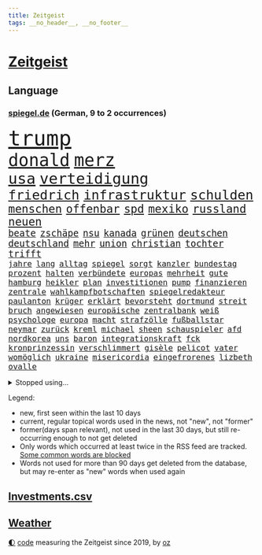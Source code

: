 ```yaml
---
title: Zeitgeist
tags: __no_header__, __no_footer__
---
```


# [Zeitgeist](https://oliz.io/zeitgeist/)

## Language

<h3><a href="https://www.spiegel.de" target="_blank">spiegel.de</a> (German, 9 to 2 occurrences)</h3>
<p style="font-family:monospace">
<span style="font-size:32pt"><a href="news_links.html#trump" class="current">trump</a></span>
<br>
<span style="font-size:26pt"><a href="news_links.html#donald" class="current">donald</a></span>
<span style="font-size:26pt"><a href="news_links.html#merz" class="current">merz</a></span>
<br>
<span style="font-size:23pt"><a href="news_links.html#usa" class="current">usa</a></span>
<span style="font-size:23pt"><a href="news_links.html#verteidigung" class="current">verteidigung</a></span>
<br>
<span style="font-size:20pt"><a href="news_links.html#friedrich" class="current">friedrich</a></span>
<span style="font-size:20pt"><a href="news_links.html#infrastruktur" class="current">infrastruktur</a></span>
<span style="font-size:20pt"><a href="news_links.html#schulden" class="current">schulden</a></span>
<br>
<span style="font-size:17pt"><a href="news_links.html#menschen" class="current">menschen</a></span>
<span style="font-size:17pt"><a href="news_links.html#offenbar" class="current">offenbar</a></span>
<span style="font-size:17pt"><a href="news_links.html#spd" class="current">spd</a></span>
<span style="font-size:17pt"><a href="news_links.html#mexiko" class="current">mexiko</a></span>
<span style="font-size:17pt"><a href="news_links.html#russland" class="current">russland</a></span>
<span style="font-size:17pt"><a href="news_links.html#neuen" class="current">neuen</a></span>
<br>
<span style="font-size:14pt"><a href="news_links.html#beate" class="new">beate</a></span>
<span style="font-size:14pt"><a href="news_links.html#zschäpe" class="new">zschäpe</a></span>
<span style="font-size:14pt"><a href="news_links.html#nsu" class="current">nsu</a></span>
<span style="font-size:14pt"><a href="news_links.html#kanada" class="current">kanada</a></span>
<span style="font-size:14pt"><a href="news_links.html#grünen" class="current">grünen</a></span>
<span style="font-size:14pt"><a href="news_links.html#deutschen" class="current">deutschen</a></span>
<span style="font-size:14pt"><a href="news_links.html#deutschland" class="current">deutschland</a></span>
<span style="font-size:14pt"><a href="news_links.html#mehr" class="current">mehr</a></span>
<span style="font-size:14pt"><a href="news_links.html#union" class="current">union</a></span>
<span style="font-size:14pt"><a href="news_links.html#christian" class="current">christian</a></span>
<span style="font-size:14pt"><a href="news_links.html#tochter" class="current">tochter</a></span>
<span style="font-size:14pt"><a href="news_links.html#trifft" class="current">trifft</a></span>
<br>
<span style="font-size:12pt"><a href="news_links.html#jahre" class="current">jahre</a></span>
<span style="font-size:12pt"><a href="news_links.html#lang" class="current">lang</a></span>
<span style="font-size:12pt"><a href="news_links.html#alltag" class="current">alltag</a></span>
<span style="font-size:12pt"><a href="news_links.html#spiegel" class="current">spiegel</a></span>
<span style="font-size:12pt"><a href="news_links.html#sorgt" class="current">sorgt</a></span>
<span style="font-size:12pt"><a href="news_links.html#kanzler" class="current">kanzler</a></span>
<span style="font-size:12pt"><a href="news_links.html#bundestag" class="current">bundestag</a></span>
<span style="font-size:12pt"><a href="news_links.html#prozent" class="current">prozent</a></span>
<span style="font-size:12pt"><a href="news_links.html#halten" class="current">halten</a></span>
<span style="font-size:12pt"><a href="news_links.html#verbündete" class="current">verbündete</a></span>
<span style="font-size:12pt"><a href="news_links.html#europas" class="current">europas</a></span>
<span style="font-size:12pt"><a href="news_links.html#mehrheit" class="current">mehrheit</a></span>
<span style="font-size:12pt"><a href="news_links.html#gute" class="current">gute</a></span>
<span style="font-size:12pt"><a href="news_links.html#hamburg" class="current">hamburg</a></span>
<span style="font-size:12pt"><a href="news_links.html#heikler" class="new">heikler</a></span>
<span style="font-size:12pt"><a href="news_links.html#plan" class="current">plan</a></span>
<span style="font-size:12pt"><a href="news_links.html#investitionen" class="current">investitionen</a></span>
<span style="font-size:12pt"><a href="news_links.html#pump" class="new">pump</a></span>
<span style="font-size:12pt"><a href="news_links.html#finanzieren" class="current">finanzieren</a></span>
<span style="font-size:12pt"><a href="news_links.html#zentrale" class="current">zentrale</a></span>
<span style="font-size:12pt"><a href="news_links.html#wahlkampfbotschaften" class="new">wahlkampfbotschaften</a></span>
<span style="font-size:12pt"><a href="news_links.html#spiegelredakteur" class="current">spiegelredakteur</a></span>
<span style="font-size:12pt"><a href="news_links.html#paulanton" class="new">paulanton</a></span>
<span style="font-size:12pt"><a href="news_links.html#krüger" class="current">krüger</a></span>
<span style="font-size:12pt"><a href="news_links.html#erklärt" class="current">erklärt</a></span>
<span style="font-size:12pt"><a href="news_links.html#bevorsteht" class="new">bevorsteht</a></span>
<span style="font-size:12pt"><a href="news_links.html#dortmund" class="current">dortmund</a></span>
<span style="font-size:12pt"><a href="news_links.html#streit" class="current">streit</a></span>
<span style="font-size:12pt"><a href="news_links.html#bruch" class="current">bruch</a></span>
<span style="font-size:12pt"><a href="news_links.html#angewiesen" class="current">angewiesen</a></span>
<span style="font-size:12pt"><a href="news_links.html#europäische" class="current">europäische</a></span>
<span style="font-size:12pt"><a href="news_links.html#zentralbank" class="current">zentralbank</a></span>
<span style="font-size:12pt"><a href="news_links.html#weiß" class="current">weiß</a></span>
<span style="font-size:12pt"><a href="news_links.html#psychologe" class="current">psychologe</a></span>
<span style="font-size:12pt"><a href="news_links.html#europa" class="current">europa</a></span>
<span style="font-size:12pt"><a href="news_links.html#macht" class="current">macht</a></span>
<span style="font-size:12pt"><a href="news_links.html#strafzölle" class="current">strafzölle</a></span>
<span style="font-size:12pt"><a href="news_links.html#fußballstar" class="current">fußballstar</a></span>
<span style="font-size:12pt"><a href="news_links.html#neymar" class="current">neymar</a></span>
<span style="font-size:12pt"><a href="news_links.html#zurück" class="current">zurück</a></span>
<span style="font-size:12pt"><a href="news_links.html#kreml" class="current">kreml</a></span>
<span style="font-size:12pt"><a href="news_links.html#michael" class="current">michael</a></span>
<span style="font-size:12pt"><a href="news_links.html#sheen" class="new">sheen</a></span>
<span style="font-size:12pt"><a href="news_links.html#schauspieler" class="current">schauspieler</a></span>
<span style="font-size:12pt"><a href="news_links.html#afd" class="current">afd</a></span>
<span style="font-size:12pt"><a href="news_links.html#nordkorea" class="current">nordkorea</a></span>
<span style="font-size:12pt"><a href="news_links.html#uns" class="current">uns</a></span>
<span style="font-size:12pt"><a href="news_links.html#baron" class="current">baron</a></span>
<span style="font-size:12pt"><a href="news_links.html#integrationskraft" class="new">integrationskraft</a></span>
<span style="font-size:12pt"><a href="news_links.html#fck" class="current">fck</a></span>
<span style="font-size:12pt"><a href="news_links.html#kronprinzessin" class="current">kronprinzessin</a></span>
<span style="font-size:12pt"><a href="news_links.html#verschlimmert" class="new">verschlimmert</a></span>
<span style="font-size:12pt"><a href="news_links.html#gisèle" class="current">gisèle</a></span>
<span style="font-size:12pt"><a href="news_links.html#pelicot" class="current">pelicot</a></span>
<span style="font-size:12pt"><a href="news_links.html#vater" class="current">vater</a></span>
<span style="font-size:12pt"><a href="news_links.html#womöglich" class="current">womöglich</a></span>
<span style="font-size:12pt"><a href="news_links.html#ukraine" class="current">ukraine</a></span>
<span style="font-size:12pt"><a href="news_links.html#misericordia" class="new">misericordia</a></span>
<span style="font-size:12pt"><a href="news_links.html#eingefrorenes" class="new">eingefrorenes</a></span>
<span style="font-size:12pt"><a href="news_links.html#lizbeth" class="new">lizbeth</a></span>
<span style="font-size:12pt"><a href="news_links.html#ovalle" class="new">ovalle</a></span>
</p>
<details>
<summary>Stopped using...</summary>
<p class="former" style="font-size:12pt">
protesten(1597) einwohner(1595) entschuldigt(1595) bundespolizei(1594) corona(1594) warnung(1594) trauer(1593) deswegen(1592) pandemie(1592) rechtsextremen(1592) steuern(1592) tötet(1592) chelsea(1591) pakistan(1591) patienten(1591) queen(1591) angebliche(1590) anwalt(1590) daraufhin(1590) leichter(1590) präsentieren(1590) belarus(1589) entwurf(1589) gerichtshof(1589) jüngeren(1589) unbekannten(1589) angeklagter(1588) engagement(1588) infektion(1588) rat(1588) rufen(1588) versprochen(1588) ausländische(1587) begründung(1587) konfrontiert(1587) verkehrsminister(1587) vorsitzende(1587) durfte(1586) landesregierung(1586) optimistisch(1586) sicherheitskräfte(1586) stolz(1586) besetzt(1585) großbritanniens(1585) heftig(1585) militärs(1585) forderung(1584) fußballprofi(1584) kanzleramt(1584) niederlanden(1584) paul(1584) sache(1584) venezuela(1584) wochenlang(1584) polens(1583) unglück(1583) wirkung(1583) blockieren(1582) lebte(1582) vorübergehend(1582) besucher(1581) löste(1581) fußballer(1580) globale(1580) verstärkt(1579) wiederholt(1579) restaurants(1578) schnitt(1578) nachbarn(1577) trainiert(1577) weckt(1577) welchen(1577) rekord(1576) fachleute(1575) mangel(1575) geschäftsführer(1574) vorgaben(1574) milliarde(1573) starker(1573) erfolgreichsten(1572) skeptisch(1571) em(1570) holocaust(1570) trauert(1565) bäume(1564) handy(1560) favorit(1558) schock(1554) foto(1544) abschluss(1536) plattform(1534) vormarsch(1466) kolumbien(1340) auswärtige(1330) kilogramm(1317) zugestimmt(1306) las(1296) dörfer(1290) gestern(1285) börsen(1264) wissing(1262) ampelkoalition(1240) eingeführt(1225) regierungschefin(1217) gestört(1190) dutzenden(1182) kompromiss(1166) sank(1166) verschiedenen(1164) inhalte(1128) afrikanischen(1114) verantwortlichen(1104) brüder(1101) versagen(1093) samt(1090) brandenburger(1071) 34(1066) kriegsverbrechen(1064) flüchten(1063) nationalelf(1046) anschuldigungen(1028) hitze(1005) dänischen(1003) konzerte(1002) kandidat(994) debattiert(992) olympischen(976) älter(971) geste(962) schwächelt(952) digitale(946) offizielle(925) ganzes(920) entkommen(910) schickte(907) nackt(904) angeblicher(889) ereignet(887) nationaltrainer(878) begegnung(873) irland(869) 300000(860) knappe(857) männliche(857) gesprengt(821) verbrenner(815) lauter(805) trauern(799) jahresbeginn(796) größeren(792) day(783) weimar(750) baden(745) lieferte(721) gen(697) genaue(696) pen(695) radsport(693) angerichtet(684) bekämpfung(676) victor(666) festival(665) kolleginnen(664) parteitag(655) gelernt(645) 9(639) gelände(632) zahlungen(614) errichtet(608) ralf(607) renommierten(607) drückt(603) 2013(600) basis(599) pass(588) stockt(586) vormittag(583) politikerinnen(579) julia(573) sicherheitsmaßnahmen(573) football(569) unerwartete(560) geöffnet(559) goldenen(539) american(535) harald(533) erwachsenen(528) dient(527) reformiert(524) onkel(523) rotes(521) qualifikation(515) zurückhaltend(513) verfolgte(511) mehrmals(508) darstellung(506) emily(506) verschickt(504) kundgebungen(496) handball(494) kundgebung(482) nominierung(480) schmerzen(477) gazastreifens(475) hamasgeiseln(474) lustig(473) beyoncé(462) versammelt(462) manch(457) aufwand(456) bettina(456) empfehlungen(456) bombardiert(455) freitagmorgen(455) torjäger(455) einschnitte(453) staatsanwälte(453) beendete(452) erfahrung(451) geräten(446) ließe(441) kontrolliert(438) usdemokraten(435) japanischen(433) simon(430) religiösen(428) befand(427) paare(425) billie(424) positives(424) ermittlungsverfahren(421) ambitionen(420) gerungen(420) mehrfamilienhaus(416) behandlung(412) verstößt(412) operation(411) provokation(411) donbass(407) ordentlich(407) wahr(404) le(402) firmenchef(401) wofür(400) pazifik(399) sendet(399) wunder(397) niemals(392) lily(390) michel(390) anhörung(387) kinos(386) charlotte(385) satelliten(385) heiraten(377) potsdamer(375) prallte(375) offenbaren(374) nationalsozialismus(371) erleichtert(367) jena(367) pferd(366) vizepräsidentin(366) sportlichen(363) häusern(362) befragt(357) stufe(357) zoo(357) chinesisches(354) dein(353) rasch(353) usmedien(353) übertrieben(353) ideologie(352) andy(349) blutbad(348) aktualisiert(347) dortmunds(347) schülerinnen(341) kürze(340) restaurant(340) beruflich(338) mischung(334) marihuana(333) laufende(329) porträt(327) stemmt(327) vermont(326) drittes(322) kulissen(322) trümmer(321) rechtsradikale(320) spielten(317) milliardäre(315) vegane(314) paket(313) sehe(312) wohngebiet(312) depressive(311) eilish(309) netzwerke(308) straßenbahn(306) verunsichert(304) türen(303) bahnstrecke(299) norwegische(299) versuchter(298) autobranche(295) mischt(295) technischen(295) verspielt(295) ablauf(293) quartal(290) betrachtet(287) euphorie(287) jessica(287) nachfolgerin(287) kundschaft(285) landeten(282) stationierung(278) enorme(277) forschenden(277) leitete(277) france(276) polarisiert(274) unbekanntes(274) geteilt(273) tischtennis(272) verschärfung(269) amerikanerin(267) robin(267) tausendfach(265) inszenieren(263) flick(262) hansi(262) staatsbesuch(262) albanien(261) auseinandersetzungen(261) derartige(261) happy(261) steven(261) rekordsumme(252) jubelt(251) wussten(247) aufgetreten(245) bezahlbare(245) seltenen(244) smith(243) schätzung(242) alliierten(241) außenseiter(240) linkenchefin(240) ross(240) harris(237) kamala(237) nachträglich(237) behält(236) strebt(236) schult(233) verstärken(233) friseur(229) genießt(229) popsängerin(229) rutschte(229) vergewaltigte(229) gekämpft(228) 67(227) wählten(225) beziehen(224) flohen(223) massen(222) moldau(222) demokrat(221) selbstzweifel(220) ausgetreten(218) überprüft(218) 41(217) behauptungen(217) dämpfer(214) spacex(214) flughafens(213) feind(211) lass(209) eiszeit(208) verstorben(207) löschen(206) verwüstung(206) anlegern(205) transport(204) unsicherheit(203) vorstellt(201) baywa(200) rechtsextrem(200) notfalls(199) verbandschef(199) coronavirus(198) ordnen(197) görlitz(196) karriereberaterin(196) zwillinge(196) lehrt(195) sprengsatz(195) erweist(194) vorstände(194) änderung(194) jones(193) nationalistische(192) sitzung(192) vandalismus(192) 81(191) rennfahrer(191) zäsur(190) transformation(189) verfängt(189) ifoindex(186) schwerin(186) besorgte(185) entlassungen(185) staatsoberhaupt(185) todesfälle(185) weint(184) ortsbesuch(183) eisbären(182) geschlecht(182) ceo(180) lukaschenko(180) würdigte(180) kuba(179) paralympics(179) registrieren(179) charts(178) ohren(178) gelegentlich(177) portugals(177) süchtig(172) anhängern(170) gíslason(170) rückführungen(170) expartner(168) gegenangriff(168) streichung(168) aufarbeiten(167) aufwachsen(167) delegierten(167) intelligente(167) kette(167) spieltag(167) deadline(166) medikamenten(165) überwachen(165) explodiert(163) libyen(163) parallelen(163) stränden(163) ladesäulen(162) schwerdtner(162) spektakulärer(162) pakistanischen(161) gegenden(160) lobende(160) absender(159) winkt(159) langsamer(158) parteifreund(158) benötigen(157) bruchteil(155) cybertruck(155) einzelnen(155) isabella(155) quentin(155) tarantino(155) verwickelt(155) markige(153) schwanken(153) storm(152) zulässig(152) gelangen(151) teller(151) autoritäre(149) rebecca(149) hugo(148) auswärtssieg(147) dauerten(147) gewehrt(147) liebhaber(147) politologe(147) stärkt(147) 02(146) grammy(146) karina(146) mathe(146) wahlleiter(146) mittelalter(145) erholung(144) wesentlich(144) heilige(143) durchzuführen(141) nachbarländern(141) bundespräsidenten(140) hama(140) jordanien(140) dokumenten(139) produzentin(139) verschwörungstheoretiker(138) nathalie(137) schlugen(137) bauwerks(136) milizionäre(136) unosicherheitsrat(136) alljährlich(135) klavier(135) krefeld(135) usgeschäft(134) entschärft(133) irgendwie(133) weihnachten(132) lehmann(131) ängste(131) hasskommentare(129) kommandeur(128) eineinhalb(127) harmlos(127) week(127) armen(126) aussterben(126) designierte(126) einfamilienhaus(126) heizen(126) gelbrot(125) krankenstand(125) everest(124) güterzug(124) inhalten(124) palästinenserhilfswerk(123) stromanbieter(123) unrwa(123) asylanträge(122) minimal(122) vegas(122) hilflos(121) motiviert(121) parker(121) regierungserklärung(120) option(119) tabellenspitze(119) wille(119) betrugsmasche(118) handelsstreit(118) hansjoachim(118) votum(118) gedenkt(117) meistgesuchten(116) strafzöllen(116) unbewohnbar(116) anträge(115) schokolade(115) tageszeit(115) weltwirtschaft(115) ausblick(114) dunkelheit(114) göttingen(114) pearl(114) tanken(113) konsumgeständnis(112) akkuschrauber(111) flutkatastrophe(111) gemeinsamer(111) größeres(111) pflegeversicherung(111) eingriffe(110) nasamission(108) nordgaza(108) straßenverkehrsordnung(108) grab(107) landschaft(107) meilenstein(107) 80000(106) laschet(106) polizeikontrolle(106) bas(105) bröckeln(105) bärbel(105) umzugehen(105) unosoldaten(104) australian(103) bianca(103) gewalthilfegesetz(103) regierungskrise(103) glücksfall(102) grünenparteitag(102) kompetenz(102) verleihen(102) erschienen(101) libyer(100) märtyrer(100) absoluter(99) friedman(99) vertreibung(99) absoluten(98) koalitionsverhandlungen(98) konzernen(98) regierungsangaben(98) kunstfigur(97) mahnmal(97) selbstbewusst(97) bosch(96) kippe(96) knickt(96) bedrohungen(95) ulf(95) valencia(95) verstoß(95) hinrichtungen(94) merkwürdige(94) spielerin(94) berücksichtigt(93) sheinbaum(93) wechseljahren(93) baldigen(92) kommissarin(92) taurusmarschflugkörper(92) verschlafen(92) arbeitskosten(91) chalamet(91) cyberkriminelle(91) gedenkveranstaltung(91) handballwm(91) lucas(91) siegeszug(91) timothée(91) trumpberater(91) bedient(90) familienministerin(90) gesetzlich(90) greenpeace(90) kitzbühel(90) paus(90) abzeichnende(89) amerikanern(89) end(89) installieren(89) nötige(89) porsches(89) energiekosten(88) jos(88) schwarzweißdenken(88) selbstbestimmungsgesetz(88) verstanden(88) et(87) ignoranz(87) kleinkariert(87) unverständnis(87) belasten(86) fußballklub(86) koran(86) koranverbrennung(86) siemens(86) valeriia(86) beton(85) filmindustrie(85) friedensgipfel(85) rudolf(85) rückzahlung(85) therapeuten(85) wahltermin(85) wortbruch(85) zerbrochenen(85) bedeutende(84) cyberstalking(84) durchgeführt(84) dylan(84) gewinnerin(84) soundtrack(84) spätem(84) abschiebeoffensive(83) ampelaus(83) dhbauswahl(83) grandslamturnier(83) pessimistisch(83) bejubeln(81) brasilianer(81) cousin(81) energiekrise(81) getrübt(81) heutiger(81) vorgezogene(81) annexionspläne(80) fulda(80) mdax(80) stadtgebiet(80) ussenat(80) abgewinnen(79) anfing(79) ersparten(79) kulturbesitz(79) preußischer(79) unheimliche(79) usmetropole(79) energieinfrastruktur(78) gabbard(78) grenzschutz(78) helm(78) herunter(78) neuesten(78) projekten(78) radsportler(78) tulsi(78) wüteten(78) berüchtigten(77) eignet(77) schatz(77) wiese(77) amtierender(76) aufgeladene(76) fragile(76) rangnick(76) schmerzhaft(76) apotheke(75) inklusion(75) jobwechsel(75) videospiel(75) dringender(74) hinunter(74) lebendigen(74) patientenakte(74) habermas(73) horizont(73) microsofts(73) amtseinführung(72) aufpreis(72) beitragserhöhungen(72) besonderer(72) festgeld(72) gasthof(72) heizung(72) vizeparteichef(72) norwegian(71) ausgeblieben(70) bemerkenswerte(70) cdunaher(70) einhell(70) entwürfe(70) fähigkeiten(70) jugendorganisation(70) landesgericht(70) makita(70) nikita(70) ryobi(70) worx(70) zulieferern(70) ärmer(70) 2017(69) belagern(69) gelehrt(69) geschmuggelt(69) schwebt(69) sensationeller(69) vierjähriger(69) bankfiliale(68) befassen(68) mexikanische(68) ne(68) poschardt(68) recklinghausen(68) wasserversorgung(68) weltherausgeber(68) general(67) mäßigen(67) offizier(67) sage(67) schmerzt(67) umzingelt(67) 01(66) 800000(66) jamel(66) mehmet(66) noten(66) produkt(66) skifahrer(66) umgestürzte(66) moskauer(65) problemlösung(65) vergehen(65) augenzeugin(64) brutto(64) landesweiten(64) söldner(64) teamkollege(64) vermittlern(64) überraschender(64) business(63) medizinischen(63) skiweltcup(63) werner(63) üppig(63) patientin(62) politico(62) beschädigten(61) fbichef(61) geringfügig(61) intakt(61) kash(61) patel(61) ubooten(61) absetzen(60) drapatyj(59) generalmajor(59) kontrahent(59) mychajlo(59) rätselhafte(59) siegel(59) stille(59) vorwurfs(59) berühmtester(58) heereschef(58) hergang(58) kostenfrei(58) oscarnominierung(58) befreier(57) continental(57) faire(57) lud(57) oberbayern(57) signagründer(57) zocker(57) zündet(57) assaddiktatur(56) assadregimes(56) aufhorchen(56) bali(56) klicken(56) komische(56) verursachten(56) zivilschutz(56) zurückschicken(56) adèle(55) begnadigt(55) blind(55) christophe(55) demonstrierten(55) geschäftslage(55) haenel(55) historikers(55) omnipräsent(55) reality(55) ruggia(55) scheinselbstständigkeit(55) selbstständige(55) waffenschmiede(55) anweisungen(54) bestandteil(54) militäroperation(54) usbehörde(54) zwillingstöchter(53) einheimischen(52) erweiterung(52) wicked(52) blockade(51) hartes(51) merlin(51) polzin(51) sanierung(51) umsturz(51) aurora(50) rückte(50) supersonic(50) unveröffentlichte(50) verwirrung(50) videoplattform(50) empfehlen(49) kapitolstürmer(49) memes(49) parteichefs(49) schlagzeuger(49) seniorinnen(49) umsonst(49) wmvergabe(49) schülern(48) stattgefunden(48) syrerinnen(48) vorschlagen(48) wahlprogramm(48) doug(47) mittelmaß(47) musicalthriller(47) ämter(47) craig(46) haushalten(46) kochbücher(46) mufasa(46) tatverdacht(46) verschwörungstheorien(46) lausanne(45) wirtschaftsgemeinschaft(45) zwölfjährigen(45) angetan(44) bestehende(44) community(44) enttäuschend(44) gelassenheit(44) politikerdynastie(44) ruhr(44) tilgen(44) abruf(43) fließt(43) fuhren(43) genderverbot(43) unterstützten(43) dialog(42) einklagen(42) ingolstadt(42) jürgens(42) treppe(42) wachsam(42) beurteilen(41) kauflaune(41) verbraucherstimmung(41) angezogen(40) einkaufszentrum(40) epischer(40) freiwilligen(40) piste(40) verzögert(40) zufriedenstellend(40) arte(39) hammerwerfen(39) heiklen(39) rereportage(39) stapel(39) überdies(39) allergie(38) physiker(38) verteuert(38) bundestagsabgeordneter(37) passagiermaschine(37) ranghohe(37) rod(37) standhält(37) tauschen(37) zweifelhaften(37) öffnete(37) flugzeugunglück(36) mccartney(36) passagierflugzeug(36) selbstbewusstsein(36) crewmitglieder(35) driftet(35) elisabeth(35) massives(35) seitz(35) solaranlagen(35) überlebten(35) gaslieferungen(34) polizeiinspektion(34) säule(34) drama(33) träume(33) umfassendes(33) breites(32) drücken(32) ilka(32) loszuwerden(32) putzen(32) traumata(32) tritten(32) anfassen(31) bastian(31) bayerntalent(31) eingezogen(31) grenzschützer(31) grenzüberschreitung(31) intime(31) stromkosten(31) schlechtes(30) schneider(30) schottlands(30) schreckt(30) wintersport(30) 179(29) 77(29) gerechtigkeit(29) jeju(29) linkenpolitikerin(29) metzgerei(29) olympiagold(29) vučić(29) abgelaufen(28) angesammelt(28) fußballtransfers(28) künstlichen(28) schlimmen(28) zufälle(28) aktienkurse(27) erweitern(27) geständnis(27) gültig(27) hafenstadt(27) renoviert(27) thüringischen(27) viertelfinaleinzug(27) wiege(27) drohnenangriffe(26) gewalttäter(26) musikalisches(26) plädoyer(26) road(26) schweigegeldaffäre(26) seid(26) tunesien(26) gerecht(25) nachzahlungen(25) projizieren(25) verdächtiges(25) verfallen(25) geist(24) jeanmarie(24) kistartup(24) manbidsch(24) sauna(24) schwarzgrüne(24) symbolpolitik(24) videostatement(24) besseres(23) co₂preis(23) gentleman(23) gesetzentwurf(23) schwächsten(23) sondergesandter(23) steiner(23) steuersenkung(23) tomorrow(23) abhängigkeit(22) alternden(22) powell(22) reisetipps(22) verweigern(22) vorort(22) wettkämpfe(22) abtrünnige(21) aufwendigen(21) exnationalspieler(21) gläubige(21) ken(21) kälte(21) spiegelcartoonisten(21) transnistrien(21) wappnet(21) weiterführen(21) bedingungslose(20) bränden(20) chemikalien(20) großfeuer(20) kiboom(20) mathys(20) straffreiheit(20) alicesalomonhochschule(19) geimpft(19) parteinachwuchs(19) rivale(19) schleswigholsteins(19) thomasmannhaus(19) tumorerkrankung(19) waldbränden(19) besatzung(18) gereicht(18) grönländer(18) kaufe(18) kumbh(18) mela(18) wirtschaftlich(18) bankrott(17) fehlerhafte(17) kapitolsturm(17) proben(17) solardächer(17) völter(17) gebildet(16) gefechten(16) pilger(16) verschleiert(16) verschütteten(16) besorgniserregend(15) brennen(15) einbauen(15) hase(15) sommerspiele(15) sozialbeiträge(15) abfahrt(14) chemnitz(14) doron(14) fireaid(14) handelspartner(14) hindus(14) kuckuckskind(14) partnerinnen(14) schmeichelhaft(14) steinbrecher(14) sterne(14) abfindung(13) bademeister(13) erhärtet(13) herzinfarkte(13) offizielles(13) schiffen(13) starbucks(13) tijuana(13) usstrafzölle(13) verringern(13) visionen(13) widersacher(13) friedhof(12) gedrückt(12) gerüstet(12) magier(12) naziherrschaft(12) naziregimes(12) schmilzt(12) alhilal(11) davos(11) direktorin(11) fahrzeughalter(11) fatale(11) kiste(11) lawine(11) porträtfoto(11) privatjet(11) stores(11) videoapp(11)
</p>
</details>
<p>Legend:
<ul>
<li><span class="new">new</span>, first seen within the last 10 days</li>
<li><span class="current">current</span>, regular topical words used in the news, not "new", not "former"</li>
<li><span class="former">former(days span relevant)</span>, not used in the last 30 days, but still re-occurring enough to not get deleted</li>
<li>Only words which occurred at least twice in the RSS feed are tracked. <a href="language/filters.py">Some common words are blocked</a></li>
<li>Words not used for more than 90 days get deleted from the database, but may re-enter as "new" words when used again</li>
</ul>
</p>

## [Investments](investments.html)[.csv](investments.csv)

## [Weather](weather.html)

<footer>
<a href="javascript:toggleTheme()" class="nav">🌓</a>
<a href="https://github.com/ooz/zeitgeist">code</a> measuring the Zeitgeist since 2019, by <a href="https://oliz.io">oz</a>
</footer>
